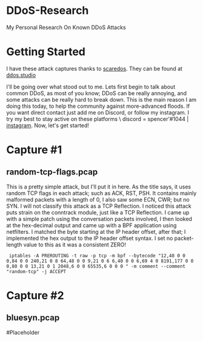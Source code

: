 # DDoS-Research
My Personal Research On Known DDoS Attacks 

# Getting Started 

I have these attack captures thanks to [scaredos](https://github.com/scaredos). They can be found at [ddos.studio](http://www.ddos.studio/pkts)

I'll be going over what stood out to me. Lets first begin to talk about common DDoS, as most of you know; DDoS can be really annoying, and some attacks can be really hard to break down. This is the main reason I am doing this today, to help the community against more-advanced floods. If you want direct contact just add me on Discord, or follow my instagram. I try my best to stay active on these platforms \\ discord = spencer'#1044 | [instagram](https://instagram.com/vucixc). Now, let's get started!

# Capture #1

## random-tcp-flags.pcap

This is a pretty simple attack, but I'll put it in here. As the title says, it uses random TCP flags in each attack; such as ACK, RST, PSH. It contains mainly malformed packets with a length of 0, I also saw some ECN, CWR; but no SYN. I will not classify this attack as a TCP Reflection. I noticed this attack puts strain on the conntrack module, just like a TCP Reflection. I came up with a simple patch using the conversation packets involved, I then looked at the hex-decimal output and came up with a BPF application using netfilters. I matched the byte starting at the IP header offset, after that; I implemented the hex output to the IP header offset syntax. I set no packet-length value to this as it was a consistent ZERO!

`` iptables -A PREROUTING -t raw -p tcp -m bpf --bytecode "12,48 0 0 0,84 0 0 240,21 0 8 64,48 0 0 9,21 0 6 6,40 0 0 6,69 4 0 8191,177 0 0 0,80 0 0 13,21 0 1 2048,6 0 0 65535,6 0 0 0 " -m comment --comment "random-tcp" -j ACCEPT``

# Capture #2

## bluesyn.pcap

#Placeholder


